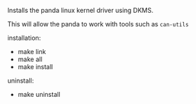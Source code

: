 Installs the panda linux kernel driver using DKMS.

This will allow the panda to work with tools such as `can-utils`


installation:
 - make link
 - make all
 - make install

uninstall:
 - make uninstall


